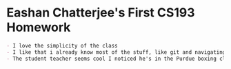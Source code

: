 # Eashan Chatterjee's First CS193 Homework
```markdown
- I love the simplicity of the class
- I like that i already know most of the stuff, like git and navigating the terminal
- The student teacher seems cool I noticed he's in the Purdue boxing club
```
